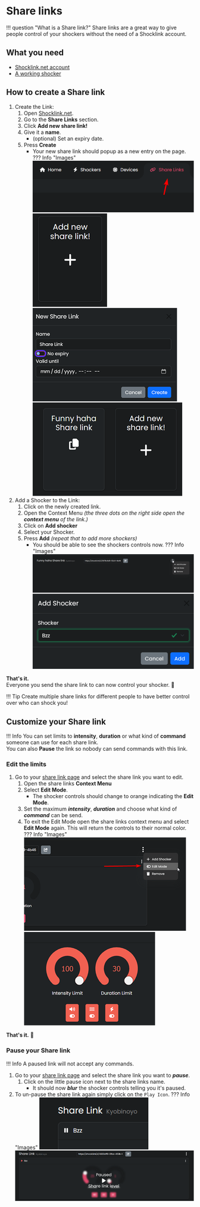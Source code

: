 # Share links

!!! question "What is a Share link?"
    Share links are a great way to give people control of your shockers without the need of a Shocklink account.  

## What you need

- [Shocklink.net account](https://shocklink.net/)
- [A working shocker](openshock-first-setup.md)

## How to create a Share link

1. Create the Link:
    1. Open [Shocklink.net](https://shocklink.net/).
    2. Go to the **Share Links** section.  
    3. Click **Add new share link!**
    4. Give it a **name**.
        - (optional) Set an expiry date.
    5. Press **Create**
        - Your new share link should popup as a new entry on the page.
    ??? Info "Images"
        ![Image "Image"](../static/guides/how-to-sharelinks/findshocklinks.png)  
        ![Image "Image"](../static/guides/how-to-sharelinks/addnewsharelink.png)  
        ![Image "Image"](../static/guides/how-to-sharelinks/createshocklink.png)  
        ![Image "Image"](../static/guides/how-to-sharelinks/sharelinkcreated.png)  
2. Add a Shocker to the Link:
    1. Click on the newly created link.
    2. Open the Context Menu *(the three dots on the right side open the **context menu** of the link.)*
    3. Click on **Add shocker**
    4. Select your Shocker.
    5. Press **Add** *(repeat that to add more shockers)*
        - You should be able to see the shockers controls now.
    ??? Info "Images"
        ![Image "Image"](../static/guides/how-to-sharelinks/addshockertosharelink.png)  
        ![Image "Image"](../static/guides/how-to-sharelinks/addshockertosharelink2.png)  

**That's it.**  
Everyone you send the share link to can now control your shocker. 🎉  

!!! Tip
    Create multiple share links for different people to have better control over who can shock you!

## Customize your Share link

!!! Info
    You can set limits to **intensity**, **duration** or what kind of **command** someone can use for each share link.  
    You can also **Pause** the link so nobody can send commands with this link.  

### Edit the limits  

1. Go to your [share link page](https://shocklink.net/#/dashboard/shares/links) and select the share link you want to edit.
    1. Open the share links **Context Menu**
    2. Select **Edit Mode**.
        - The shocker controls should change to orange indicating the **Edit Mode**.
    3. Set the maximum ***intensity***, ***duration*** and choose what kind of ***command*** can be send.
    4. To exit the Edit Mode open the share links context menu and select **Edit Mode** again. This will return the controls to their normal color.
    ??? Info "Images"
        ![Image "Image"](../static/guides/how-to-sharelinks/editlinkllimits.png)
        ![Image "Image"](../static/guides/how-to-sharelinks/editinterface.png)

**That's it.** 🎉

### Pause your Share link

!!! Info
    A paused link will not accept any commands.  

1. Go to your [share link page](https://shocklink.net/#/dashboard/shares/links) and select the share link you want to ***pause***.
    1. Click on the little pause icon next to the share links name.  
        - It should now ***blur*** the shocker controls telling you it's paused.
2. To un-pause the share link again simply click on the ``Play Icon``.
??? Info "Images"
    ![Image "Image"](../static/guides/how-to-sharelinks/pauseshocker.png)
    ![Image "Image"](../static/guides/how-to-sharelinks/pausedlink.png)  
